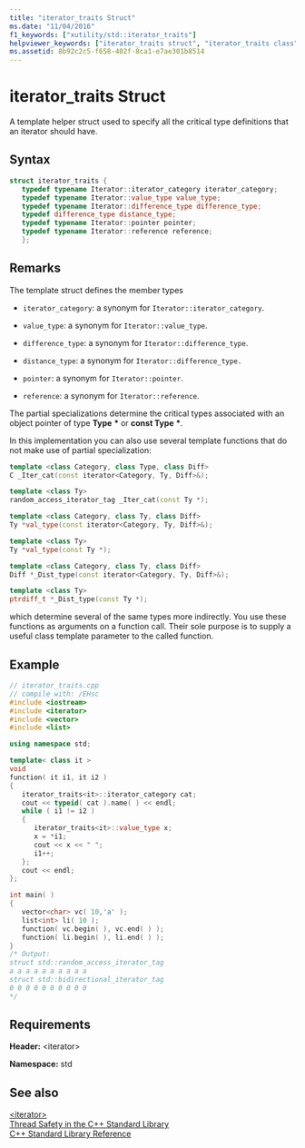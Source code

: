 ```yaml
---
title: "iterator_traits Struct"
ms.date: "11/04/2016"
f1_keywords: ["xutility/std::iterator_traits"]
helpviewer_keywords: ["iterator_traits struct", "iterator_traits class"]
ms.assetid: 8b92c2c5-f658-402f-8ca1-e7ae301b8514
---
```

# iterator_traits Struct

A template helper struct used to specify all the critical type definitions that an iterator should have.

## Syntax

```cpp
struct iterator_traits {
   typedef typename Iterator::iterator_category iterator_category;
   typedef typename Iterator::value_type value_type;
   typedef typename Iterator::difference_type difference_type;
   typedef difference_type distance_type;
   typedef typename Iterator::pointer pointer;
   typedef typename Iterator::reference reference;
   };
```

## Remarks

The template struct defines the member types

- `iterator_category`: a synonym for `Iterator::iterator_category`.

- `value_type`: a synonym for `Iterator::value_type`.

- `difference_type`: a synonym for `Iterator::difference_type`.

- `distance_type`: a synonym for `Iterator::difference_type.`

- `pointer`: a synonym for `Iterator::pointer`.

- `reference`: a synonym for `Iterator::reference`.

The partial specializations determine the critical types associated with an object pointer of type **Type** <strong>\*</strong> or **const Type** <strong>\*</strong>.

In this implementation you can also use several template functions that do not make use of partial specialization:

```cpp
template <class Category, class Type, class Diff>
C _Iter_cat(const iterator<Category, Ty, Diff>&);

template <class Ty>
random_access_iterator_tag _Iter_cat(const Ty *);

template <class Category, class Ty, class Diff>
Ty *val_type(const iterator<Category, Ty, Diff>&);

template <class Ty>
Ty *val_type(const Ty *);

template <class Category, class Ty, class Diff>
Diff *_Dist_type(const iterator<Category, Ty, Diff>&);

template <class Ty>
ptrdiff_t *_Dist_type(const Ty *);
```

which determine several of the same types more indirectly. You use these functions as arguments on a function call. Their sole purpose is to supply a useful class template parameter to the called function.

## Example

```cpp
// iterator_traits.cpp
// compile with: /EHsc
#include <iostream>
#include <iterator>
#include <vector>
#include <list>

using namespace std;

template< class it >
void
function( it i1, it i2 )
{
   iterator_traits<it>::iterator_category cat;
   cout << typeid( cat ).name( ) << endl;
   while ( i1 != i2 )
   {
      iterator_traits<it>::value_type x;
      x = *i1;
      cout << x << " ";
      i1++;
   };
   cout << endl;
};

int main( )
{
   vector<char> vc( 10,'a' );
   list<int> li( 10 );
   function( vc.begin( ), vc.end( ) );
   function( li.begin( ), li.end( ) );
}
/* Output:
struct std::random_access_iterator_tag
a a a a a a a a a a
struct std::bidirectional_iterator_tag
0 0 0 0 0 0 0 0 0 0
*/
```

## Requirements

**Header:** \<iterator>

**Namespace:** std

## See also

[\<iterator>](../standard-library/iterator.md)\
[Thread Safety in the C++ Standard Library](../standard-library/thread-safety-in-the-cpp-standard-library.md)\
[C++ Standard Library Reference](../standard-library/cpp-standard-library-reference.md)
